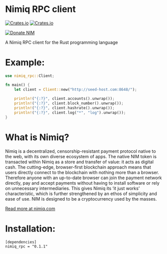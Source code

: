 # Nimiq RPC client
[![Crates.io](https://img.shields.io/crates/v/nimiq_rpc.svg)](https://crates.io/crates/nimiq_rpc)
[![Crates.io](https://img.shields.io/crates/d/nimiq_rpc.svg)](https://crates.io/crates/nimiq_rpc)


[![Donate NIM](https://www.nimiq.com/accept-donations/img/donationBtnImg/gold-small.svg)](https://safe.nimiq.com/#_request/NQ7461S82FD3RVPGHU091Y5777E6BL38TQH2_)

A Nimiq RPC client for the Rust programming language


# Example:
```rust
use nimiq_rpc::Client;

fn main() {
	let client = Client::new("http://seed-host.com:8648/");
	
	println!("{:?}", client.accounts().unwrap());
	println!("{:?}", client.block_number().unwrap());
	println!("{:?}", client.hashrate().unwrap());
	println!("{:?}", client.log("*", "log").unwrap());
}
```

# What is Nimiq?

Nimiq is a decentralized, censorship-resistant payment protocol native to the web, with its own diverse ecosystem of apps. The native NIM token is transacted within Nimiq as a store and transfer of value: it acts as digital cash. The cutting-edge, browser-first blockchain approach means that users directly connect to the blockchain with nothing more than a browser. Therefore anyone with an up-to-date browser can join the payment network directly, pay and accept payments without having to install software or rely on unnecessary intermediaries. This gives Nimiq its ‘it just works’ characteristic, which is further strengthened by an ethos of simplicity and ease of use. NIM is designed to be a cryptocurrency used by the masses.

[Read more at nimiq.com](https://nimiq.com)

# Installation:

```
[dependencies]
nimiq_rpc = "0.1.1"
```
